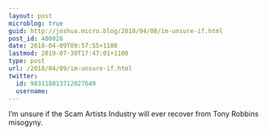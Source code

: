 ```yaml
---
layout: post
microblog: true
guid: http://joshua.micro.blog/2018/04/08/im-unsure-if.html
post_id: 480026
date: 2018-04-09T09:57:55+1100
lastmod: 2019-07-30T17:47:01+1100
type: post
url: /2018/04/09/im-unsure-if.html
twitter:
  id: 983118013712027649
  username: 
---
```

I’m unsure if the Scam Artists Industry will ever recover from Tony Robbins misogyny.
